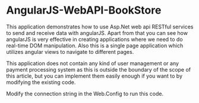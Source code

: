 AngularJS-WebAPI-BookStore
==========================

This application demonstrates how to use Asp.Net web api RESTful services to send and receive data with angularJS. Apart from that you can see how angularJS is very effective in creating applications where we need to do real-time DOM manipulation.  Also this is a single page application which utilizes angular views to navigate to different pages. 

This application does not contain any kind of user management or any payment processing system as this is outside the boundary of the scope of this article, but you can implement them easily enough if you want to by modifying the existing code. 

Modify the connection string in the Web.Config to run this code.

